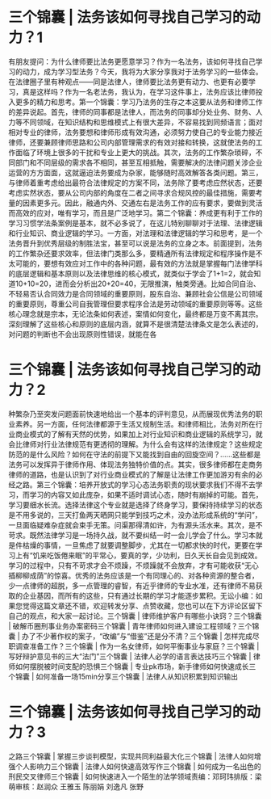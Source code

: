 # 三个锦囊 | 法务该如何寻找自己学习的动力？1

有朋友提问：为什么律师要比法务更愿意学习？作为一名法务，该如何寻找自己学习的动力，成为学习型法务？今天，我将为大家分享我对于法务学习的一些体会。在法律圈子里有种观点——同是法律人，律师要比法务更有动力、也更有必要学习，真是这样吗？作为一名老法务，我认为，在学习这件事上，法务应该比律师投入更多的精力和思考。第一个锦囊：学习乃法务的生存之本这要从法务和律师工作的差异说起。首先，律师的同事都是法律人，而法务的同事却分处业务、财务、人力等不同领域，在知识结构和思维模式上有很大差异，不容易找到同频语言；面对相对专业的律师，法务要想和律师形成有效沟通，必须努力使自己的专业能力接近律师，还要兼顾律师思路和公司内部管理需求的有效对接和转换，这就使法务的工作面临了环境上很多的干扰和专业上更大的挑战。其次，法务的工作繁杂琐碎，不同部门和不同层级的需求各不相同，甚至互相抵触，需要解决的法律问题关涉企业运营的方方面面，这就逼迫法务要成为杂家，能够随时高效解答各类问题。第三，与律师着重考虑给出最符合法律规定的方案不同，法务除了要考虑应然状态，还要考虑实然状态，要从公司内部的角度在二者之间寻求合规风控的最佳措施，需要考量的因素更多元。因此，融通内外、交通左右是法务工作的应有要求，要做到灵活而高效的应对，唯有学习，而且是广泛地学习。第二个锦囊：养成更有利于工作的学习习惯学法条案例是基本，就不必多说了，在这儿特别聊聊对于法理、法律逻辑和行业知识、商业逻辑的学习。一方面，对法理和法律逻辑的学习和思考，是一个法务晋升到优秀层级的制胜法宝，甚至可以说是法务的立身之本。前面提到，法务的工作繁杂还要求效率，但法律门类那么多，要精通所有法律规定和程序操作是不太可能的，要想有效应对工作中的各种问题，最有效的方法就是掌握每门法律学科的底层逻辑和基本原则以及法律思维的核心模式，就类似于学会了1+1=2，就会知道10+10=20，进而会分析出20+20=40，无限推演，触类旁通。比如合同自治、不轻易否认合同效力是合同领域的重要原则，股东自治、兼顾社会公信是公司领域的重要原则，尊重公司自我管理但要求程序合法是劳动领域的重要原则等等。这些核心理念就是宗本，无论法条如何表述，案情如何变化，最终都是万变不离其宗。深刻理解了这些核心和原则的底层内涵，就算不是很清楚法律条文是怎么表述的，对问题的判断也不会出现原则性错误，就能在各

# 三个锦囊 | 法务该如何寻找自己学习的动力？2

种繁杂乃至突发问题面前快速地给出一个基本的评判意见，从而展现优秀法务的职业素养。另一方面，任何法律都源于生活又规制生活。和律师相比，法务对所在行业商业模式的了解有天然的优势，如果加上对行业知识和商业逻辑的系统学习，就会比律师对行业法律规范有更透彻的理解。为什么会有这样的法律规定？这些规定防范的是什么风险？如何在守法的前提下又能找到自由的回旋空间？……这些都是法务可以发挥异于律师作用、体现法务独特价值的点。其实，很多律师都在走商务律师的道路，也是认识到了对行业商业模式的了解是让法律工作更加游刃有余的必经之路。第三个锦囊：培养开放式的学习心态法务职责的现状要求我们不得不去学习，而学习的内容又如此庞杂，如果不适时调试心态，随时有崩掉的可能。首先，学习要细水长流。选择法律这个专业就是选择了终身学习，要保持持续学习的状态是不用多说的，三天打鱼两天晒网只能学到技巧之术，没办法形成系统的“学问”，一旦面临疑难杂症就会束手无策。问渠那得清如许，为有源头活水来。其次，是不苛求。既然法律学习是一场持久战，就不要纠结一时一会儿学会了什么。学习本就是件枯燥的事情，一旦焦虑了就要调整脚步，尤其在一切都求快的时代，更要在学习上有“饥来吃饭倦来眠”的平常心，要真的学，少功利，日久天长自会见到成效。学习的过程中，只有不苛求才会不烦躁，不烦躁就不会放弃，才有可能收获“无心插柳柳成荫”的惊喜。优秀的法务应该是一个有同理心的、对各种资源的整合者，少一点律师的超脱，多一点管理的睿智，有近乎律师的专业水准，还有律师不易获取的企业基因，而所有的这些，只有通过长期的学习才能逐步累积。无讼小编：如果您觉得这篇文章还不错，欢迎转发分享、点赞收藏，您也可以在下方评论区留下自己的观点，和大家一起讨论。三个锦囊 | 律师维护客户有哪些小诀窍？三个锦囊 | 破解币圈刑事业务办案密码三个锦囊 | 青年律师如何进入建设工程领域？三个锦囊 | 办了不少著作权的案子，“改编”与“借鉴”还是分不清？三个锦囊 | 怎样完成尽职调查准备工作？三个锦囊 | 作为一名女律师，如何平衡事业与家庭？三个锦囊 | 写好辩护意见书的三大“法门”三个锦囊 | 法律人必学的语言表达技巧三个锦囊 | 律师如何摆脱被时间支配的恐惧三个锦囊 | 专业pk市场，新手律师如何快速成长三个锦囊 | 如何准备一场15min分享三个锦囊 | 法律人从知识积累到知识输出

# 三个锦囊 | 法务该如何寻找自己学习的动力？3

之路三个锦囊 | 掌握三步谈判模型，实现共同利益最大化三个锦囊 | 法律人如何增强个人影响力三个锦囊 | 法律人如何快速高效写作三个锦囊 | 如何成为一名出色的刑民交叉律师三个锦囊 | 如何快速进入一个陌生的法学领域责编：邓珂玮排版：梁萌审核：赵润众 王雅玉 陈丽娟 刘逸凡 张野

